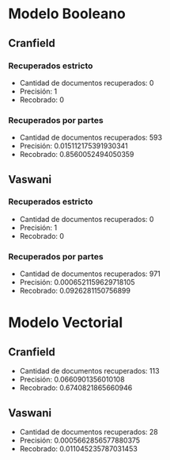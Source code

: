 # Modelo Booleano
## Cranfield
### Recuperados estricto
- Cantidad de documentos recuperados: 0
- Precisión: 1
- Recobrado: 0

### Recuperados por partes
- Cantidad de documentos recuperados: 593
- Precisión: 0.015112175391930341
- Recobrado: 0.8560052494050359

## Vaswani
### Recuperados estricto
- Cantidad de documentos recuperados: 0
- Precisión: 1
- Recobrado: 0

### Recuperados por partes
- Cantidad de documentos recuperados: 971
- Precisión: 0.0006521159629718105
- Recobrado: 0.0926281150756899

# Modelo Vectorial
## Cranfield
- Cantidad de documentos recuperados: 113
- Precisión: 0.0660901356010108
- Recobrado: 0.6740821865660946

## Vaswani
- Cantidad de documentos recuperados: 28
- Precisión: 0.0005662856577880375
- Recobrado: 0.011045235787031453